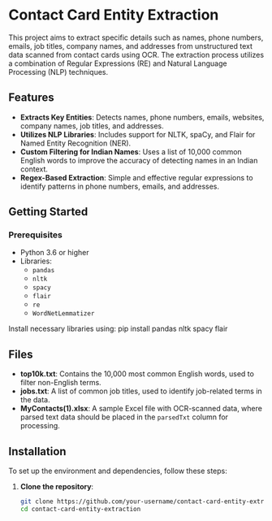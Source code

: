 # Contact Card Entity Extraction

This project aims to extract specific details such as names, phone numbers, emails, job titles, company names, and addresses from unstructured text data scanned from contact cards using OCR. The extraction process utilizes a combination of Regular Expressions (RE) and Natural Language Processing (NLP) techniques.

## Features

- **Extracts Key Entities**: Detects names, phone numbers, emails, websites, company names, job titles, and addresses.
- **Utilizes NLP Libraries**: Includes support for NLTK, spaCy, and Flair for Named Entity Recognition (NER).
- **Custom Filtering for Indian Names**: Uses a list of 10,000 common English words to improve the accuracy of detecting names in an Indian context.
- **Regex-Based Extraction**: Simple and effective regular expressions to identify patterns in phone numbers, emails, and addresses.

## Getting Started

### Prerequisites

- Python 3.6 or higher
- Libraries:
  - `pandas`
  - `nltk`
  - `spacy`
  - `flair`
  - `re`
  - `WordNetLemmatizer`

Install necessary libraries using:
pip install pandas nltk spacy flair


## Files

- **top10k.txt**: Contains the 10,000 most common English words, used to filter non-English terms.
- **jobs.txt**: A list of common job titles, used to identify job-related terms in the data.
- **MyContacts(1).xlsx**: A sample Excel file with OCR-scanned data, where parsed text data should be placed in the `parsedTxt` column for processing.

## Installation

To set up the environment and dependencies, follow these steps:

1. **Clone the repository**:
   ```bash
   git clone https://github.com/your-username/contact-card-entity-extraction.git
   cd contact-card-entity-extraction
